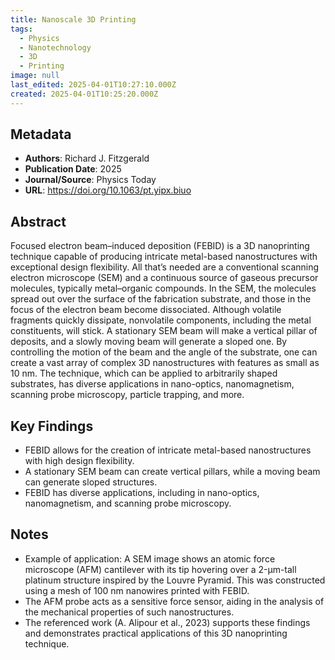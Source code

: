 ```yaml
---
title: Nanoscale 3D Printing
tags:
  - Physics
  - Nanotechnology
  - 3D
  - Printing
image: null
last_edited: 2025-04-01T10:27:10.000Z
created: 2025-04-01T10:25:20.000Z
---
```


## Metadata
- **Authors**: Richard J. Fitzgerald
- **Publication Date**: 2025
- **Journal/Source**: Physics Today
- **URL**: https://doi.org/10.1063/pt.yipx.biuo

## Abstract
Focused electron beam–induced deposition (FEBID) is a 3D nanoprinting technique capable of producing intricate metal-based nanostructures with exceptional design flexibility. All that’s needed are a conventional scanning electron microscope (SEM) and a continuous source of gaseous precursor molecules, typically metal–organic compounds. In the SEM, the molecules spread out over the surface of the fabrication substrate, and those in the focus of the electron beam become dissociated. Although volatile fragments quickly dissipate, nonvolatile components, including the metal constituents, will stick. A stationary SEM beam will make a vertical pillar of deposits, and a slowly moving beam will generate a sloped one. By controlling the motion of the beam and the angle of the substrate, one can create a vast array of complex 3D nanostructures with features as small as 10 nm. The technique, which can be applied to arbitrarily shaped substrates, has diverse applications in nano-optics, nanomagnetism, scanning probe microscopy, particle trapping, and more.

## Key Findings
- FEBID allows for the creation of intricate metal-based nanostructures with high design flexibility.
- A stationary SEM beam can create vertical pillars, while a moving beam can generate sloped structures.
- FEBID has diverse applications, including in nano-optics, nanomagnetism, and scanning probe microscopy.

## Notes
- Example of application: A SEM image shows an atomic force microscope (AFM) cantilever with its tip hovering over a 2-µm-tall platinum structure inspired by the Louvre Pyramid. This was constructed using a mesh of 100 nm nanowires printed with FEBID.
- The AFM probe acts as a sensitive force sensor, aiding in the analysis of the mechanical properties of such nanostructures.
- The referenced work (A. Alipour et al., 2023) supports these findings and demonstrates practical applications of this 3D nanoprinting technique.
